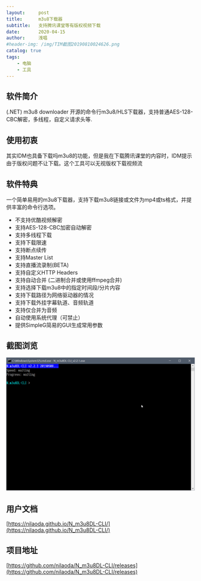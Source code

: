 ```yaml
---
layout:     post
title:      m3u8下载器 
subtitle:   支持腾讯课堂等有版权视频下载
date:       2020-04-15
author:     浅唱
#header-img: /img/TIM截图20190810024626.png
catalog: true
tags:
    - 电脑
    - 工具
---
```



## 软件简介
(.NET) m3u8 downloader 开源的命令行m3u8/HLS下载器，支持普通AES-128-CBC解密，多线程，自定义请求头等.  

## 使用初衷
其实IDM也具备下载吗m3u8的功能，但是我在下载腾讯课堂的内容时，IDM提示由于版权问题不让下载。这个工具可以无视版权下载视频流

## 软件特典
一个简单易用的m3u8下载器，支持下载m3u8链接或文件为mp4或ts格式，并提供丰富的命令行选项。  
  
+ 不支持优酷视频解密
+ 支持AES-128-CBC加密自动解密
+ 支持多线程下载
+ 支持下载限速
+ 支持断点续传
+ 支持Master List
+ 支持直播流录制(BETA)
+ 支持自定义HTTP Headers
+ 支持自动合并 (二进制合并或使用ffmpeg合并)
+ 支持选择下载m3u8中的指定时间段/分片内容
+ 支持下载路径为网络驱动器的情况
+ 支持下载外挂字幕轨道、音频轨道
+ 支持仅合并为音频
+ 自动使用系统代理（可禁止）
+ 提供SimpleG简易的GUI生成常用参数

## 截图浏览
![68747470733a2f2f6e696c616f64612e6769746875622e696f2f4e5f6d337538444c2d434c492f736f757263652f696d616765732f2545372539422542342545362538452541352545342542442542462545372539342541382e676966.gif](/img/68747470733a2f2f6e696c616f64612e6769746875622e696f2f4e5f6d337538444c2d434c492f736f757263652f696d616765732f2545372539422542342545362538452541352545342542442542462545372539342541382e676966.gif)

## 用户文档
[https://nilaoda.github.io/N_m3u8DL-CLI/](https://nilaoda.github.io/N_m3u8DL-CLI/)

## 项目地址
[https://github.com/nilaoda/N_m3u8DL-CLI/releases](https://github.com/nilaoda/N_m3u8DL-CLI/releases)

      
